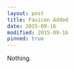 ```yaml
---
layout: post
title: Favicon Added
date: 2015-09-16
modified: 2015-09-16
pinned: true
---
```

Nothing.
